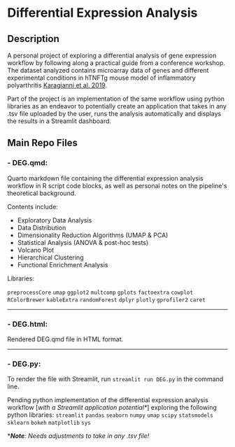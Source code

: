 # Differential Expression Analysis 

## Description
A personal project of exploring a differential analysis of gene expression workflow by following along a practical guide from a conference workshop. 
The dataset analyzed contains microarray data of genes and different experimental conditions in hTNFTg mouse model of inflammatory polyarthritis [Karagianni et al. 2019](https://doi.org/10.1371/journal.pcbi.1006933).

Part of the project is an implementation of the same workflow using python libraries as an endeavor to potentially create an application that takes in any .tsv file uploaded by the user, runs the analysis automatically and displays the results in a Streamlit dashboard.

## Main Repo Files
### - DEG.qmd:

  Quarto markdown file containing the differential expression analysis workflow in R script code blocks, as well as personal notes on the pipeline's theoretical background.
  
  Contents include:
  - Exploratory Data Analysis
  - Data Distribution
  - Dimensionality Reduction Algorithms (UMAP & PCA)
  - Statistical Analysis (ANOVA & post-hoc tests)
  - Volcano Plot
  - Hierarchical Clustering
  - Functional Enrichment Analysis

  Libraries:

  `preprocessCore` 
  `umap` 
  `ggplot2` 
  `multcomp` 
  `gplots`
  `factoextra`
  `cowplot`
  `RColorBrewer`
  `kableExtra`
  `randomForest`
  `dplyr`
  `plotly`
  `gprofiler2` 
  `caret`
  
---

### - DEG.html:
  
  Rendered DEG.qmd file in HTML format.
  
---

### - DEG.py:
  To render the file with Streamlit, run `streamlit run DEG.py` in the command line.
  
  Pending python implementation of the differential expression analysis workflow [_with a Streamlit application potential*_] exploring the following python libraries:
  `streamlit`
  `pandas`
  `seaborn`
  `numpy`
  `umap`
  `scipy`
  `statsmodels`
  `sklearn`
  `bokeh`
  `matplotlib`
  `sys`

  *_**Note**: Needs adjustments to take in any .tsv file!_
